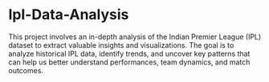# Ipl-Data-Analysis
This project involves an in-depth analysis of the Indian Premier League (IPL) dataset to extract valuable insights and visualizations. The goal is to analyze historical IPL data, identify trends, and uncover key patterns that can help us better understand performances, team dynamics, and match outcomes.
